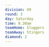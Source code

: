 ```yaml
---
division: U9
round: 3
day: Saturday
time: 8.30am
teamHome: Sluggers
teamAway: Stingers
diamond: 2
---
```

